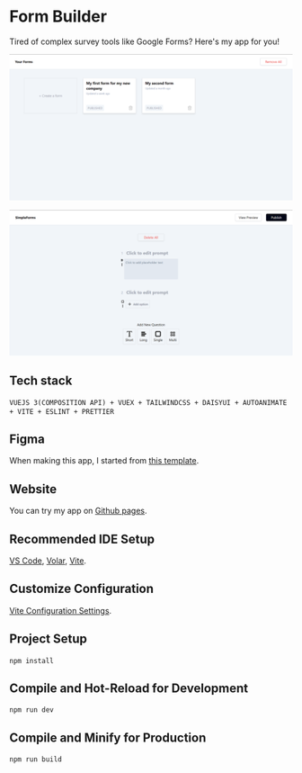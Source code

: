 # Form Builder

Tired of complex survey tools like Google Forms? Here's my app for you!

![alt text](image.png)

![form constructor](image-1.png)

## Tech stack

```
VUEJS 3(COMPOSITION API) + VUEX + TAILWINDCSS + DAISYUI + AUTOANIMATE + VITE + ESLINT + PRETTIER
```

## Figma

When making this app, I started from [this template](https://www.figma.com/community/file/847634156194273771/simpleform?searchSessionId=lsari9wg-yurmz56rq4p).

## Website

You can try my app on [Github pages](https://yoursaniki.github.io/Form-Builder-App/#/).

## Recommended IDE Setup

[VS Code](https://code.visualstudio.com/), [Volar](https://marketplace.visualstudio.com/items?itemName=Vue.volar), [Vite](https://vitejs.dev/).

## Customize Configuration

[Vite Configuration Settings](https://vitejs.dev/config/).

## Project Setup

```shell copy
npm install
```

## Compile and Hot-Reload for Development

```shell copy
npm run dev
```

## Compile and Minify for Production

```shell copy
npm run build
```
